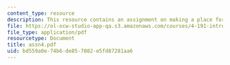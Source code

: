 ```yaml
---
content_type: resource
description: This resource contains an assignment on making a place for art.
file: https://ol-ocw-studio-app-qa.s3.amazonaws.com/courses/4-191-introduction-to-integrated-design-fall-2006/bd559a0e74b6de857082e5fd87281aa6_assn4.pdf
file_type: application/pdf
resourcetype: Document
title: assn4.pdf
uid: bd559a0e-74b6-de85-7082-e5fd87281aa6
---
```

